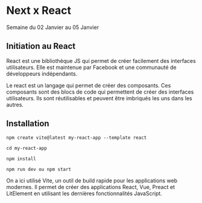 # Next x React
Semaine du 02 Janvier au 05 Janvier

## Initiation au React

React est une bibliothèque JS qui permet de créer facilement des interfaces utilisateurs. Elle est maintenue par Facebook et une communauté de développeurs indépendants.

Le react est un langage qui permet de créer des composants. Ces composants sont des blocs de code qui permettent de créer des interfaces utilisateurs. Ils sont réutilisables et peuvent être imbriqués les uns dans les autres.
## Installation

```
npm create vite@latest my-react-app --template react

cd my-react-app

npm install

npm run dev ou npm start
```
On a ici utilisé Vite, un outil de build rapide pour les applications web modernes. Il permet de créer des applications React, Vue, Preact et LitElement en utilisant les dernières fonctionnalités JavaScript.

